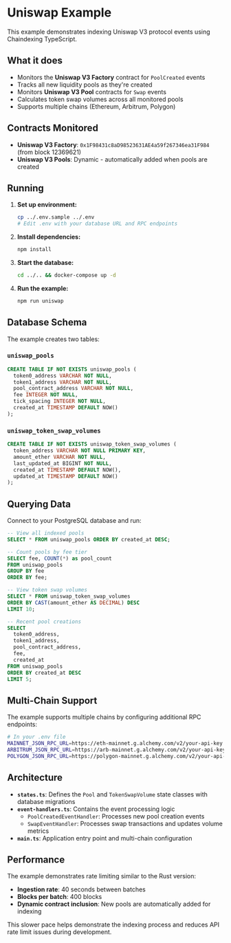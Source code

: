 # Uniswap Example

This example demonstrates indexing Uniswap V3 protocol events using Chaindexing TypeScript.

## What it does

- Monitors the **Uniswap V3 Factory** contract for `PoolCreated` events
- Tracks all new liquidity pools as they're created
- Monitors **Uniswap V3 Pool** contracts for `Swap` events
- Calculates token swap volumes across all monitored pools
- Supports multiple chains (Ethereum, Arbitrum, Polygon)

## Contracts Monitored

- **Uniswap V3 Factory**: `0x1F98431c8aD98523631AE4a59f267346ea31F984` (from block 12369621)
- **Uniswap V3 Pools**: Dynamic - automatically added when pools are created

## Running

1. **Set up environment:**
   ```bash
   cp ../.env.sample ../.env
   # Edit .env with your database URL and RPC endpoints
   ```

2. **Install dependencies:**
   ```bash
   npm install
   ```

3. **Start the database:**
   ```bash
   cd ../.. && docker-compose up -d
   ```

4. **Run the example:**
   ```bash
   npm run uniswap
   ```

## Database Schema

The example creates two tables:

### `uniswap_pools`
```sql
CREATE TABLE IF NOT EXISTS uniswap_pools (
  token0_address VARCHAR NOT NULL,
  token1_address VARCHAR NOT NULL,
  pool_contract_address VARCHAR NOT NULL,
  fee INTEGER NOT NULL,
  tick_spacing INTEGER NOT NULL,
  created_at TIMESTAMP DEFAULT NOW()
);
```

### `uniswap_token_swap_volumes`
```sql
CREATE TABLE IF NOT EXISTS uniswap_token_swap_volumes (
  token_address VARCHAR NOT NULL PRIMARY KEY,
  amount_ether VARCHAR NOT NULL,
  last_updated_at BIGINT NOT NULL,
  created_at TIMESTAMP DEFAULT NOW(),
  updated_at TIMESTAMP DEFAULT NOW()
);
```

## Querying Data

Connect to your PostgreSQL database and run:

```sql
-- View all indexed pools
SELECT * FROM uniswap_pools ORDER BY created_at DESC;

-- Count pools by fee tier
SELECT fee, COUNT(*) as pool_count 
FROM uniswap_pools 
GROUP BY fee 
ORDER BY fee;

-- View token swap volumes
SELECT * FROM uniswap_token_swap_volumes 
ORDER BY CAST(amount_ether AS DECIMAL) DESC 
LIMIT 10;

-- Recent pool creations
SELECT 
  token0_address,
  token1_address,
  pool_contract_address,
  fee,
  created_at
FROM uniswap_pools 
ORDER BY created_at DESC 
LIMIT 5;
```

## Multi-Chain Support

The example supports multiple chains by configuring additional RPC endpoints:

```bash
# In your .env file
MAINNET_JSON_RPC_URL=https://eth-mainnet.g.alchemy.com/v2/your-api-key
ARBITRUM_JSON_RPC_URL=https://arb-mainnet.g.alchemy.com/v2/your-api-key
POLYGON_JSON_RPC_URL=https://polygon-mainnet.g.alchemy.com/v2/your-api-key
```

## Architecture

- **`states.ts`**: Defines the `Pool` and `TokenSwapVolume` state classes with database migrations
- **`event-handlers.ts`**: Contains the event processing logic
  - `PoolCreatedEventHandler`: Processes new pool creation events
  - `SwapEventHandler`: Processes swap transactions and updates volume metrics
- **`main.ts`**: Application entry point and multi-chain configuration

## Performance

The example demonstrates rate limiting similar to the Rust version:
- **Ingestion rate**: 40 seconds between batches
- **Blocks per batch**: 400 blocks
- **Dynamic contract inclusion**: New pools are automatically added for indexing

This slower pace helps demonstrate the indexing process and reduces API rate limit issues during development. 